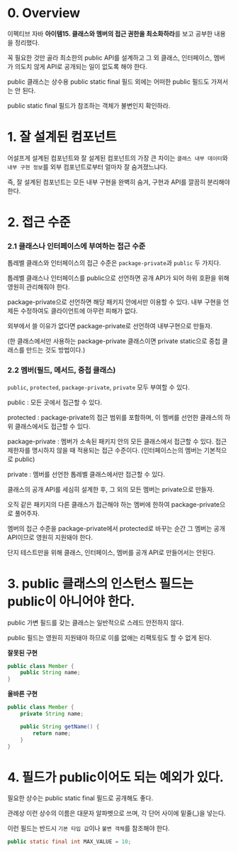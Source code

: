 # 0. Overview

이펙티브 자바 **아이템15. 클래스와 멤버의 접근 권한을 최소화하라**를 보고 공부한 내용을 정리했다.

꼭 필요한 것만 골라 최소한의 public API를 설계하고 그 외 클래스, 인터페이스, 멤버가 의도치 않게 API로 공개되는 일이 없도록 해야 한다.

public 클래스는 상수용 public static final 필드 외에는 어떠한 public 필드도 가져서는 안 된다.

public static final 필드가 참조하는 객체가 불변인지 확인하라.

# 1. 잘 설계된 컴포넌트

어설프게 설계된 컴포넌트와 잘 설계된 컴포넌트의 가장 큰 차이는 `클래스 내부 데이터`와 `내부 구현 정보`를 외부 컴포넌트로부터 얼마자 잘 숨겨졌느냐다.

즉, 잘 설계된 컴포넌트는 모든 내부 구현을 완벽히 숨겨, 구현과 API를 깔끔히 분리해야 한다.

# 2. 접근 수준

### 2.1 클래스나 인터페이스에 부여하는 접근 수준

톱레벨 클래스와 인터페이스의 접근 수준은 `package-private`과 `public` 두 가지다.

톱레벨 클래스나 인터페이스를 public으로 선언하면 공개 API가 되어 하위 호환을 위해 영원히 관리해줘야 한다.

package-private으로 선언하면 해당 패키지 안에서만 이용할 수 있다. 내부 구현을 언제든 수정하여도 클라이언트에 아무런 피해가 없다.

외부에서 쓸 이유가 없다면 package-private로 선언하여 내부구현으로 만들자.

(한 클래스에서만 사용하는 package-private 클래스이면 private static으로 중첩 클래스를 만드는 것도 방법이다.)

### 2.2 멤버(필드, 메서드, 중첩 클래스)

`public`, `protected`, `package-private`, `private` 모두 부여할 수 있다.

public : 모든 곳에서 접근할 수 있다.

protected : package-private의 접근 범위를 포함하며, 이 멤버를 선언한 클래스의 하위 클래스에서도 접근할 수 있다.

package-private : 멤버가 소속된 패키지 안의 모든 클래스에서 접근할 수 있다. 접근 제한자를 명시하지 않을 때 적용되는 접근 수준이다. (인터페이스는의 멤버는 기본적으로 public)

private : 멤버를 선언한 톱레벨 클래스에서만 접근할 수 있다.

클래스의 공개 API를 세심히 설계한 후, 그 외의 모든 멤버는 private으로 만들자.

오직 같은 패키지의 다른 클래스가 접근해야 하는 멤버에 한하여 package-private으로 풀어주자.

멤버의 접근 수준을 package-private에서 protected로 바꾸는 순간 그 멤버는 공개 API이므로 영원히 지원돼야 한다.

단지 테스트만을 위해 클래스, 인터페이스, 멤버를 공개 API로 만들어서는 안된다.

# 3. public 클래스의 인스턴스 필드는 public이 아니어야 한다.

public 가변 필드를 갖는 클래스는 일반적으로 스레드 안전하지 않다.

public 필드는 영원히 지원돼야 하므로 이를 없애는 리팩토링도 할 수 없게 된다.

**잘못된 구현**
```java
public class Member {
    public String name;
}
```

**올바른 구현**
```java
public class Member {
    private String name;

    public String getName() {
        return name;
    }
}
```

# 4. 필드가 public이어도 되는 예외가 있다.

필요한 상수는 public static final 필드로 공개해도 좋다.

관례상 이런 상수의 이름은 대문자 알파벳으로 쓰며, 각 단어 사이에 밑줄(_)을 넣는다.

이런 필드는 반드시 `기본 타입 값`이나 `불변 객체`를 참조해야 한다.

```java
public static final int MAX_VALUE = 10;
```
